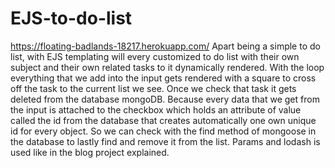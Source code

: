 # EJS-to-do-list
https://floating-badlands-18217.herokuapp.com/ 
Apart being a simple to do list, with EJS templating will every customized to do list with their own subject and their own related tasks to it dynamically rendered. With the loop everything that we add into the input gets rendered with a square to cross off the task to the current list we see. Once we check that task it gets deleted from the database mongoDB. Because every data that we get from the input is attached to the checkbox which holds an attribute of value called the id from the database that creates automatically one own unique id for every object. So we can check with the find method of mongoose in the database to lastly find and remove it from the list. Params and lodash is used like in the blog project explained.

